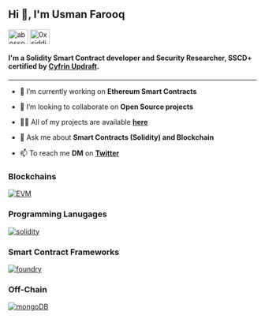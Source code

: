 <h2 align="left">Hi 👋, I'm Usman Farooq</h2>

<p align="left">
<a href="https://twitter.com/0xusmanf" target="blank"><img align="center" src="https://raw.githubusercontent.com/rahuldkjain/github-profile-readme-generator/master/src/images/icons/Social/twitter.svg" alt="abossofmyself" height="30" width="40" /></a>
<a href="https://linkedin.com/in/usman-farooq-7576011b" target="blank"><img align="center" src="https://raw.githubusercontent.com/yushi1007/yushi1007/main/images/linkedin.svg" alt="0xsiddique" height="30" width="40" /></a>
</p>

<h4 align="left">I'm a Solidity Smart Contract developer and Security Researcher, SSCD+ certified by <a href="https://updraft.cyfrin.io/certifications/solidity-certification">Cyfrin Updraft</a>.</h4>


---


- 🔭 I’m currently working on **Ethereum Smart Contracts**

- 👯 I’m looking to collaborate on **Open Source projects**

- 👨‍💻 All of my projects are available [**here**](https://github.com/usmanfarooq91?tab=repositories)

- 💬 Ask me about **Smart Contracts (Solidity) and Blockchain**

- 📫 To reach me **DM** on [**Twitter**](https://twitter.com/0xusmanf)



<h3 align="left">Blockchains</h3>
<a href="https://ethereum.org/en/" target="_blank" rel="noreferrer"> <img src="https://img.shields.io/badge/Ethereum-3C3C3D?style=for-the-badge&logo=Ethereum&logoColor=white" alt="EVM"/> </a>


<h3 align="left">Programming Lanugages</h3>
 <a href="https://docs.soliditylang.org/en/latest/" target="_blank" rel="noreferrer"> <img src="https://img.shields.io/badge/Solidity-e6e6e6?style=for-the-badge&logo=solidity&logoColor=black" alt="solidity"/> </a>


 <h3 align="left">Smart Contract Frameworks</h3>
 <a href="https://book.getfoundry.sh/" target="_blank" rel="noreferrer"> <img src="https://img.shields.io/badge/Foundry-lightgrey?style=for-the-badge&logo=ethereum&logoColor=black" alt="foundry"/> </a>

  <h3 align="left">Off-Chain</h3>
<p align="left">
  <a href="https://chain.link/" target="_blank" rel="noreferrer"> <img src="https://img.shields.io/badge/chainlink-375BD2?style=for-the-badge&logo=chainlink&logoColor=white" alt="mongoDB"/> </a>
</p>




